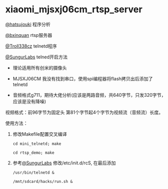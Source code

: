 # xiaomi_mjsxj06cm_rtsp_server
[@hatsujouki](https://github.com/hatsujouki/xiaomi-camera-MJSXJ09CM-hack) 程序分析

[@bxinquan](https://github.com/bxinquan/rtsp_demo) rtsp服务器

[@Troll338cz](https://github.com/Troll338cz/mini_telnetd) telnetd程序

[@SungurLabs](https://github.com/SungurLabs/sungurlabs.github.io/blob/6043366d497943e0a246a6a420ba8fb2adfcef31/_posts/2021-07-14-Xiaomi-Smart-Camera---Recovering-Firmware-and-Backdooring.md) telned开启方法

- 理论适用所有创米的摄像头

- MJSXJ06CM 我没有找到串口，使用spi编程器将flash拷贝出后添加了telnetd

- 音频格式g711，期待大佬分析(应该是两路音频，共640字节，只发320字节，应该是没有降噪)

视频格式：前96字节为固定头 第81个字节起4个字节为视频流（音频流）长度。

使用方法：

1. 修改Makefile配置交叉编译

	`cd mini_telnetd; make`

	`cd rtsp_demo; make`
2. 参考[@SungurLabs](https://github.com/SungurLabs/sungurlabs.github.io/blob/6043366d497943e0a246a6a420ba8fb2adfcef31/_posts/2021-07-14-Xiaomi-Smart-Camera---Recovering-Firmware-and-Backdooring.md) 修改/etc/init.d/rcS, 在最后添加

	`/usr/bin/telnetd &`

	`/mnt/sdcard/hacks/run.sh &`
